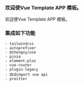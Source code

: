 ### 欢迎使Vue Template APP 模板。

欢迎使Vue Template APP 模板。


### 集成如下功能
    - tailwindcss 
    - autoprefixer
    - @zhengxy/use
    - pinia
    - element-plus
    - vue-router
    - plugin-legacy
    - 自动import vue api
    - preitter

